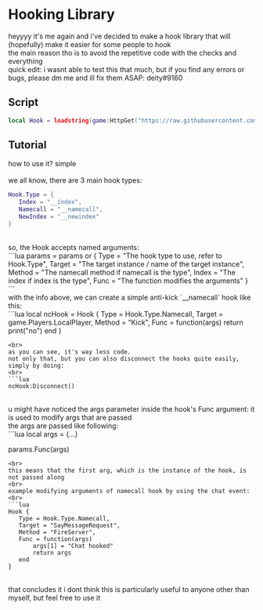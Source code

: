 # Hooking Library

heyyyy it's me again and i've decided to make a hook library that will (hopefully) make it easier for some people to hook
<br>
the main reason tho is to avoid the repetitive code with the checks and everything
<br>
quick edit: i wasnt able to test this that much, but if you find any errors or bugs, please dm me and ill fix them ASAP: deity#9160

## Script
```lua
local Hook = loadstring(game:HttpGet("https://raw.githubusercontent.com/d4p4v/tools/main/hook.lua", true))()
```

## Tutorial
how to use it? simple
<br>
<br>
we all know, there are 3 main hook types:
<br>
```lua
Hook.Type = {
   Index = "__index",
   Namecall = "__namecall",
   NewIndex = "__newindex"
}
```
<br>
so, the Hook accepts named arguments:
<br>
```lua
params = params or {
    Type = "The hook type to use, refer to Hook.Type",
    Target = "The target instance / name of the target instance",
    Method = "The namecall method if namecall is the type",
    Index = "The index if index is the type",
    Func = "The function modifies the arguments"
}
```
<br>
with the info above, we can create a simple anti-kick `__namecall` hook like this:
<br>
```lua
local ncHook = Hook {
   Type = Hook.Type.Namecall,
   Target = game.Players.LocalPlayer,
   Method = "Kick",
   Func = function(args)
       return print("no")
   end
}

```
<br>
as you can see, it's way less code.
not only that, but you can also disconnect the hooks quite easily, simply by doing:
<br>
```lua
ncHook:Disconnect()
```
<br>
u might have noticed the args parameter inside the hook's Func argument: it is used to modify args that are passed
<br>
the args are passed like following:
<br>
```lua
local args = {...}

params.Func(args)
```
<br>
this means that the first arg, which is the instance of the hook, is not passed along
<br>
example modifying arguments of namecall hook by using the chat event:
<br>
```lua
Hook {
   Type = Hook.Type.Namecall,
   Target = "SayMessageRequest",
   Method = "FireServer",
   Func = function(args)
       args[1] = "Chat hooked"
       return args
   end
}
```
<br>
that concludes it
i dont think this is particularly useful to anyone other than myself, but feel free to use it

